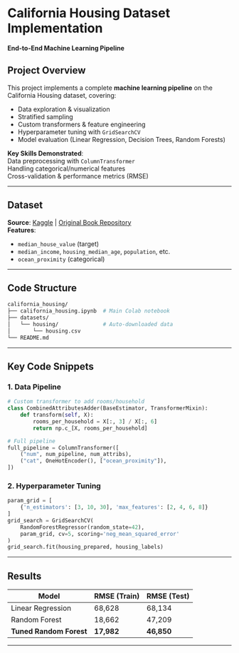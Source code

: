 
# **California Housing Dataset Implementation**  
**End-to-End Machine Learning Pipeline**  

## **Project Overview**  
This project implements a complete **machine learning pipeline** on the California Housing dataset, covering:  
- Data exploration & visualization  
- Stratified sampling  
- Custom transformers & feature engineering  
- Hyperparameter tuning with `GridSearchCV`  
- Model evaluation (Linear Regression, Decision Trees, Random Forests)  

**Key Skills Demonstrated**:  
 Data preprocessing with `ColumnTransformer`  
 Handling categorical/numerical features  
 Cross-validation & performance metrics (RMSE)  

---

## **Dataset**  
**Source**: [Kaggle](https://www.kaggle.com/datasets/camnugent/california-housing-prices) | [Original Book Repository](https://github.com/ageron/handson-ml2)  
**Features**:  
- `median_house_value` (target)  
- `median_income`, `housing_median_age`, `population`, etc.  
- `ocean_proximity` (categorical)  

---

## **Code Structure**  
```bash
california_housing/
├── california_housing.ipynb  # Main Colab notebook
├── datasets/
│   └── housing/              # Auto-downloaded data
│       └── housing.csv
└── README.md
```

---


## **Key Code Snippets**  
### **1. Data Pipeline**  
```python
# Custom transformer to add rooms/household
class CombinedAttributesAdder(BaseEstimator, TransformerMixin):
    def transform(self, X):
        rooms_per_household = X[:, 3] / X[:, 6]
        return np.c_[X, rooms_per_household]

# Full pipeline
full_pipeline = ColumnTransformer([
    ("num", num_pipeline, num_attribs),
    ("cat", OneHotEncoder(), ["ocean_proximity"]),
])
```

### **2. Hyperparameter Tuning**  
```python
param_grid = [
    {'n_estimators': [3, 10, 30], 'max_features': [2, 4, 6, 8]}
]
grid_search = GridSearchCV(
    RandomForestRegressor(random_state=42),
    param_grid, cv=5, scoring='neg_mean_squared_error'
)
grid_search.fit(housing_prepared, housing_labels)
```

---

## **Results**  
| Model               | RMSE (Train) | RMSE (Test) |
|---------------------|-------------|-------------|
| Linear Regression   | 68,628      | 68,134      |
| Random Forest       | 18,662      | 47,209      |
| **Tuned Random Forest** | **17,982** | **46,850**  |


---


